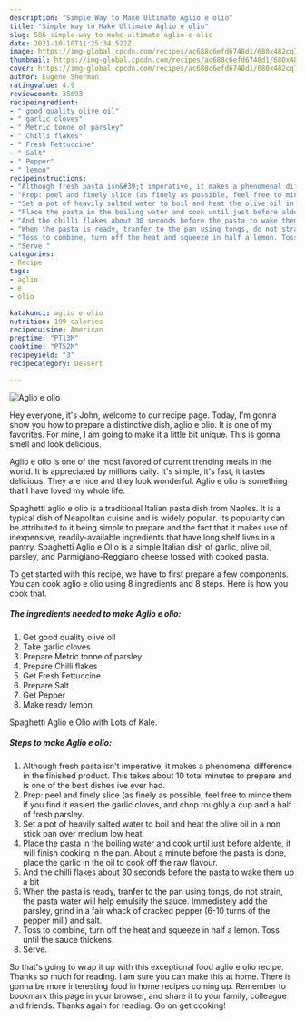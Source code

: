 ```yaml
---
description: "Simple Way to Make Ultimate Aglio e olio"
title: "Simple Way to Make Ultimate Aglio e olio"
slug: 586-simple-way-to-make-ultimate-aglio-e-olio
date: 2021-10-10T11:25:34.522Z
image: https://img-global.cpcdn.com/recipes/ac688c6efd6748d1/680x482cq70/aglio-e-olio-recipe-main-photo.jpg
thumbnail: https://img-global.cpcdn.com/recipes/ac688c6efd6748d1/680x482cq70/aglio-e-olio-recipe-main-photo.jpg
cover: https://img-global.cpcdn.com/recipes/ac688c6efd6748d1/680x482cq70/aglio-e-olio-recipe-main-photo.jpg
author: Eugene Sherman
ratingvalue: 4.9
reviewcount: 35693
recipeingredient:
- " good quality olive oil"
- " garlic cloves"
- " Metric tonne of parsley"
- " Chilli flakes"
- " Fresh Fettuccine"
- " Salt"
- " Pepper"
- " lemon"
recipeinstructions:
- "Although fresh pasta isn&#39;t imperative, it makes a phenomenal difference in the finished product. This takes about 10 total minutes to prepare and is one of the best dishes ive ever had."
- "Prep: peel and finely slice (as finely as possible, feel free to mince them if you find it easier) the garlic cloves, and chop roughly a cup and a half of fresh parsley."
- "Set a pot of heavily salted water to boil and heat the olive oil in a non stick pan over medium low heat."
- "Place the pasta in the boiling water and cook until just before aldente, it will finish cooking in the pan. About a minute before the pasta is done, place the garlic in the oil to cook off the raw flavour."
- "And the chilli flakes about 30 seconds before the pasta to wake them up a bit"
- "When the pasta is ready, tranfer to the pan using tongs, do not strain, the pasta water will help emulsify the sauce. Immedistely add the parsley, grind in a fair whack of cracked pepper (6-10 turns of the pepper mill) and salt."
- "Toss to combine, turn off the heat and squeeze in half a lemon. Toss until the sauce thickens."
- "Serve."
categories:
- Recipe
tags:
- aglio
- e
- olio

katakunci: aglio e olio 
nutrition: 199 calories
recipecuisine: American
preptime: "PT13M"
cooktime: "PT52M"
recipeyield: "3"
recipecategory: Dessert

---
```



![Aglio e olio](https://img-global.cpcdn.com/recipes/ac688c6efd6748d1/680x482cq70/aglio-e-olio-recipe-main-photo.jpg)

Hey everyone, it's John, welcome to our recipe page. Today, I'm gonna show you how to prepare a distinctive dish, aglio e olio. It is one of my favorites. For mine, I am going to make it a little bit unique. This is gonna smell and look delicious.

Aglio e olio is one of the most favored of current trending meals in the world. It is appreciated by millions daily. It's simple, it's fast, it tastes delicious. They are nice and they look wonderful. Aglio e olio is something that I have loved my whole life.

Spaghetti aglio e olio is a traditional Italian pasta dish from Naples. It is a typical dish of Neapolitan cuisine and is widely popular. Its popularity can be attributed to it being simple to prepare and the fact that it makes use of inexpensive, readily-available ingredients that have long shelf lives in a pantry. Spaghetti Aglio e Olio is a simple Italian dish of garlic, olive oil, parsley, and Parmigiano-Reggiano cheese tossed with cooked pasta.


To get started with this recipe, we have to first prepare a few components. You can cook aglio e olio using 8 ingredients and 8 steps. Here is how you cook that.

<!--inarticleads1-->

##### The ingredients needed to make Aglio e olio:

1. Get  good quality olive oil
1. Take  garlic cloves
1. Prepare  Metric tonne of parsley
1. Prepare  Chilli flakes
1. Get  Fresh Fettuccine
1. Prepare  Salt
1. Get  Pepper
1. Make ready  lemon


Spaghetti Aglio e Olio with Lots of Kale. 

<!--inarticleads2-->

##### Steps to make Aglio e olio:

1. Although fresh pasta isn&#39;t imperative, it makes a phenomenal difference in the finished product. This takes about 10 total minutes to prepare and is one of the best dishes ive ever had.
1. Prep: peel and finely slice (as finely as possible, feel free to mince them if you find it easier) the garlic cloves, and chop roughly a cup and a half of fresh parsley.
1. Set a pot of heavily salted water to boil and heat the olive oil in a non stick pan over medium low heat.
1. Place the pasta in the boiling water and cook until just before aldente, it will finish cooking in the pan. About a minute before the pasta is done, place the garlic in the oil to cook off the raw flavour.
1. And the chilli flakes about 30 seconds before the pasta to wake them up a bit
1. When the pasta is ready, tranfer to the pan using tongs, do not strain, the pasta water will help emulsify the sauce. Immedistely add the parsley, grind in a fair whack of cracked pepper (6-10 turns of the pepper mill) and salt.
1. Toss to combine, turn off the heat and squeeze in half a lemon. Toss until the sauce thickens.
1. Serve.




So that's going to wrap it up with this exceptional food aglio e olio recipe. Thanks so much for reading. I am sure you can make this at home. There is gonna be more interesting food in home recipes coming up. Remember to bookmark this page in your browser, and share it to your family, colleague and friends. Thanks again for reading. Go on get cooking!
